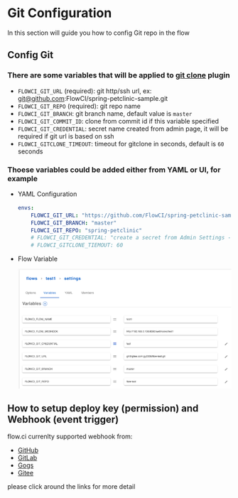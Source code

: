 # Git Configuration

In this section will guide you how to config Git repo in the flow

## Config Git

### There are some variables that will be applied to [git clone](https://github.com/flowci-plugins/gitclone) plugin

- `FLOWCI_GIT_URL` (required): git http/ssh url, ex: git@github.com:FlowCI/spring-petclinic-sample.git
- `FLOWCI_GIT_REPO` (required): git repo name
- `FLOWCI_GIT_BRANCH`: git branch name, default value is `master`
- `FLOWCI_GIT_COMMIT_ID`: clone from commit id if this variable specified
- `FLOWCI_GIT_CREDENTIAL`: secret name created from admin page, it will be required if git url is based on ssh
- `FLOWCI_GITCLONE_TIMEOUT`: timeout for gitclone in seconds, default is `60` seconds

### Thoese variables could be added either from YAML or UI, for example

- YAML Configuration

    ```yaml
    envs:
        FLOWCI_GIT_URL: "https://github.com/FlowCI/spring-petclinic-sample.git"
        FLOWCI_GIT_BRANCH: "master"
        FLOWCI_GIT_REPO: "spring-petclinic"
        # FLOWCI_GIT_CREDENTIAL: "create a secret from Admin Settings -> Secrets -> +"
        # FLOWCI_GITCLONE_TIEMOUT: 60
    ```

- Flow Variable

    ![git vars](./img/git_settings.png)



## How to setup deploy key (permission) and Webhook (event trigger)

flow.ci currenlty supported webhook from:

- [GitHub](./github.md)
- [GitLab](./gitlab.md)
- [Gogs](./gogs.md)
- [Gitee](./gitee.md)

please click around the links for more detail
